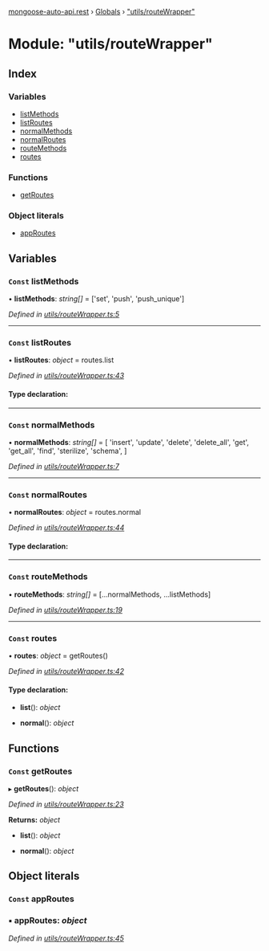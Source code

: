 [mongoose-auto-api.rest](../README.md) › [Globals](../globals.md) › ["utils/routeWrapper"](_utils_routewrapper_.md)

# Module: "utils/routeWrapper"

## Index

### Variables

* [listMethods](_utils_routewrapper_.md#const-listmethods)
* [listRoutes](_utils_routewrapper_.md#const-listroutes)
* [normalMethods](_utils_routewrapper_.md#const-normalmethods)
* [normalRoutes](_utils_routewrapper_.md#const-normalroutes)
* [routeMethods](_utils_routewrapper_.md#const-routemethods)
* [routes](_utils_routewrapper_.md#const-routes)

### Functions

* [getRoutes](_utils_routewrapper_.md#const-getroutes)

### Object literals

* [appRoutes](_utils_routewrapper_.md#const-approutes)

## Variables

### `Const` listMethods

• **listMethods**: *string[]* = ['set', 'push', 'push_unique']

*Defined in [utils/routeWrapper.ts:5](https://github.com/edmundpf/mongoose-auto-api-rest/blob/8bc98fa/src/utils/routeWrapper.ts#L5)*

___

### `Const` listRoutes

• **listRoutes**: *object* = routes.list

*Defined in [utils/routeWrapper.ts:43](https://github.com/edmundpf/mongoose-auto-api-rest/blob/8bc98fa/src/utils/routeWrapper.ts#L43)*

#### Type declaration:

___

### `Const` normalMethods

• **normalMethods**: *string[]* = [
	'insert',
	'update',
	'delete',
	'delete_all',
	'get',
	'get_all',
	'find',
	'sterilize',
	'schema',
]

*Defined in [utils/routeWrapper.ts:7](https://github.com/edmundpf/mongoose-auto-api-rest/blob/8bc98fa/src/utils/routeWrapper.ts#L7)*

___

### `Const` normalRoutes

• **normalRoutes**: *object* = routes.normal

*Defined in [utils/routeWrapper.ts:44](https://github.com/edmundpf/mongoose-auto-api-rest/blob/8bc98fa/src/utils/routeWrapper.ts#L44)*

#### Type declaration:

___

### `Const` routeMethods

• **routeMethods**: *string[]* = [...normalMethods, ...listMethods]

*Defined in [utils/routeWrapper.ts:19](https://github.com/edmundpf/mongoose-auto-api-rest/blob/8bc98fa/src/utils/routeWrapper.ts#L19)*

___

### `Const` routes

• **routes**: *object* = getRoutes()

*Defined in [utils/routeWrapper.ts:42](https://github.com/edmundpf/mongoose-auto-api-rest/blob/8bc98fa/src/utils/routeWrapper.ts#L42)*

#### Type declaration:

* **list**(): *object*

* **normal**(): *object*

## Functions

### `Const` getRoutes

▸ **getRoutes**(): *object*

*Defined in [utils/routeWrapper.ts:23](https://github.com/edmundpf/mongoose-auto-api-rest/blob/8bc98fa/src/utils/routeWrapper.ts#L23)*

**Returns:** *object*

* **list**(): *object*

* **normal**(): *object*

## Object literals

### `Const` appRoutes

### ▪ **appRoutes**: *object*

*Defined in [utils/routeWrapper.ts:45](https://github.com/edmundpf/mongoose-auto-api-rest/blob/8bc98fa/src/utils/routeWrapper.ts#L45)*
